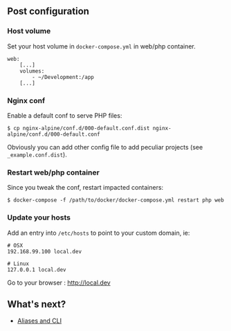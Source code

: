 ## Post configuration

### Host volume

Set your host volume in `docker-compose.yml` in web/php container.

```
web:
    [...]
    volumes:
        - ~/Development:/app
    [...]
```

### Nginx conf

Enable a default conf to serve PHP files:
```
$ cp nginx-alpine/conf.d/000-default.conf.dist nginx-alpine/conf.d/000-default.conf
```

Obviously you can add other config file to add peculiar projects (see `_example.conf.dist`).


### Restart web/php container

Since you tweak the conf, restart impacted containers:
```
$ docker-compose -f /path/to/docker/docker-compose.yml restart php web
```

### Update your hosts

Add an entry into `/etc/hosts` to point to your custom domain, ie:
```
# OSX
192.168.99.100 local.dev

# Linux
127.0.0.1 local.dev
```

Go to your browser : http://local.dev

## What's next?
* [Aliases and CLI](doc/aliases.md)